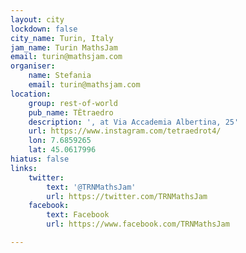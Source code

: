 ```yaml
---
layout: city
lockdown: false
city_name: Turin, Italy
jam_name: Turin MathsJam
email: turin@mathsjam.com
organiser:
    name: Stefania
    email: turin@mathsjam.com
location:
    group: rest-of-world
    pub_name: TÈtraedro
    description: ', at Via Accademia Albertina, 25'
    url: https://www.instagram.com/tetraedrot4/
    lon: 7.6859265
    lat: 45.0617996
hiatus: false
links:
    twitter:
        text: '@TRNMathsJam'
        url: https://twitter.com/TRNMathsJam
    facebook:
        text: Facebook
        url: https://www.facebook.com/TRNMathsJam

---
```


